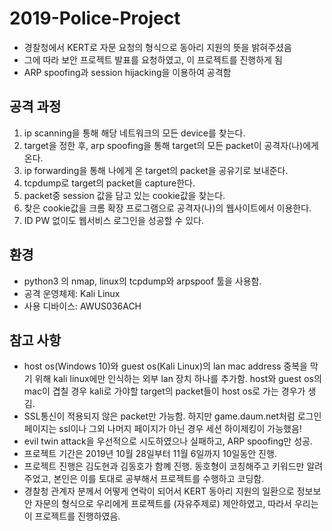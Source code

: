 # 2019-Police-Project
- 경찰청에서 KERT로 자문 요청의 형식으로 동아리 지원의 뜻을 밝혀주셨음
- 그에 따라 보안 프로젝트 발표를 요청하였고, 이 프로젝트를 진행하게 됨
- ARP spoofing과 session hijacking을 이용하여 공격함

## 공격 과정
1. ip scanning을 통해 해당 네트워크의 모든 device를 찾는다.
2. target을 정한 후, arp spoofing을 통해 target의 모든 packet이 공격자(나)에게 온다.
3. ip forwarding을 통해 나에게 온 target의 packet을 공유기로 보내준다.
4. tcpdump로 target의 packet을 capture한다.
5. packet중 session 값을 담고 있는 cookie값을 찾는다.
6. 찾은 cookie값을 크롬 확장 프로그램으로 공격자(나)의 웹사이트에서 이용한다.
7. ID PW 없이도 웹서비스 로그인을 성공할 수 있다.

## 환경
- python3 의 nmap, linux의 tcpdump와 arpspoof 툴을 사용함.
- 공격 운영체제: Kali Linux
- 사용 디바이스: AWUS036ACH

## 참고 사항
- host os(Windows 10)와 guest os(Kali Linux)의 lan mac address 중복을 막기 위해 kali linux에만 인식하는 외부 lan 장치 하나를 추가함. host와 guest os의 mac이 겹칠 경우 kali로 가야할 target의 packet들이 host os로 가는 경우가 생김.
- SSL통신이 적용되지 않은 packet만 가능함. 하지만 game.daum.net처럼 로그인 페이지는 ssl이나 그외 나머지 페이지가 아닌 경우 세션 하이제킹이 가능했음!
- evil twin attack을 우선적으로 시도하였으나 실패하고, ARP spoofing만 성공.
- 프로젝트 기간은 2019년 10월 28일부터 11월 6일까지 10일동안 진행.
- 프로젝트 진행은 김도현과 김동호가 함꼐 진행. 동호형이 코칭해주고 키워드만 알려주었고, 본인은 이를 토대로 공부해서 프로젝트를 수행하고 코딩함.
- 경찰청 관계자 분께서 어떻게 연락이 되어서 KERT 동아리 지원의 일환으로 정보보안 자문의 형식으로 우리에게 프로젝트를 (자유주제로) 제안하였고, 따라서 우리는 이 프로젝트를 진행하였음.

